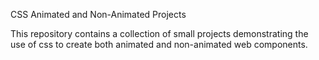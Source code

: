 CSS Animated and Non-Animated Projects

This repository contains a collection of small projects demonstrating the use of css to create both animated and non-animated web components.
